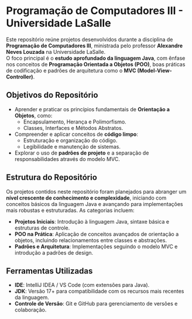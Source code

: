 # Programação de Computadores III - Universidade LaSalle

Este repositório reúne projetos desenvolvidos durante a disciplina de **Programação de Computadores III**, ministrada pelo professor **Alexandre Neves Louzada** na Universidade LaSalle.  
O foco principal é o **estudo aprofundado da linguagem Java**, com ênfase nos conceitos de **Programação Orientada a Objetos (POO)**, boas práticas de codificação e padrões de arquitetura como o **MVC (Model-View-Controller)**.

## Objetivos do Repositório

- Aprender e praticar os princípios fundamentais de **Orientação a Objetos**, como:
  - Encapsulamento, Herança e Polimorfismo.
  - Classes, Interfaces e Métodos Abstratos.
- Compreender e aplicar conceitos de **código limpo**:
  - Estruturação e organização do código.
  - Legibilidade e manutenção de sistemas.
- Explorar o uso de **padrões de projeto** e a separação de responsabilidades através do modelo MVC.

## Estrutura do Repositório

Os projetos contidos neste repositório foram planejados para abranger um **nível crescente de conhecimento e complexidade**, iniciando com conceitos básicos da linguagem Java e avançando para implementações mais robustas e estruturadas. As categorias incluem:

- **Projetos Iniciais**: Introdução à linguagem Java, sintaxe básica e estruturas de controle.
- **POO na Prática**: Aplicação de conceitos avançados de orientação a objetos, incluindo relacionamentos entre classes e abstrações.
- **Padrões e Arquitetura**: Implementações seguindo o modelo MVC e introdução a padrões de design.

## Ferramentas Utilizadas

- **IDE**: IntelliJ IDEA / VS Code (com extensões para Java).
- **JDK**: Versão 17+ para compatibilidade com os recursos mais recentes da linguagem.
- **Controle de Versão**: Git e GitHub para gerenciamento de versões e colaboração.
